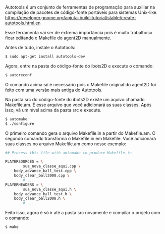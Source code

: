 Autotools é um conjunto de ferramentas de programação para auxiliar na compilação de pacotes de código-fonte portáveis para sistemas Unix-like. 
https://developer.gnome.org/anjuta-build-tutorial/stable/create-autotools.html.en

Esse ferramenta vai ser de extrema importância pois é muito trabalhoso ficar editando o Makefile do agent2D manualmente.

Antes de tudo, instale o Autotools:
```bash
$ sudo apt-get install autotools-dev
```

Agora, entre na pasta do código-fonte do ibots2D e execute o comando:
```bash
$ autoreconf
```
O comando acima só é necessário pois o Makefile original do agent2D foi feito com uma versão mais antiga do Autotools.

Na pasta src do código-fonte do ibots2D existe um aquivo chamado Makefile.am. É esse arquivo que você adicionará as suas classes. Após isso, vá um nível acima da pasta src e execute.

```bash
$ automake
$ ./configure
```
O primeiro comando gera o arquivo Makefile.in a partir do Makefile.am. O segundo comando transforma o Makefile.in em Makefile.
Você adicionará suas classes no arquivo Makefile.am como nesse exemplo:
```bash
## Process this file with automake to produce Makefile.in

PLAYERSOURCES = \
        sua_nova_classe_aqui.cpp \
	body_advance_ball_test.cpp \
	body_clear_ball2008.cpp \
        # ....
PLAYERHEADERS = \
        sua_nova_classe_aqui.h \
	body_advance_ball_test.h \
	body_clear_ball2008.h \
        # ...
```
Feito isso, agora é só ir até a pasta src novamente e compilar o projeto com o comando:
```bash
$ make
```
